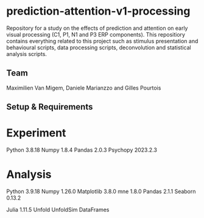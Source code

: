 # prediction-attention-v1-processing
Repository for a study on the effects of prediction and attention on early visual processing (C1, P1, N1 and P3 ERP components).
This repositiory contains everything related to this project such as stimulus presentation and behavioural scripts, data processing scripts, deconvolution and statistical analysis scripts.

## Team
Maximilien Van Migem, Daniele Marianzzo and Gilles Pourtois

## Setup & Requirements

# Experiment
Python 3.8.18
Numpy 1.8.4
Pandas 2.0.3
Psychopy 2023.2.3

# Analysis
Python 3.9.18
Numpy 1.26.0
Matplotlib 3.8.0
mne 1.8.0
Pandas 2.1.1
Seaborn 0.13.2

Julia 1.11.5
Unfold
UnfoldSim
DataFrames